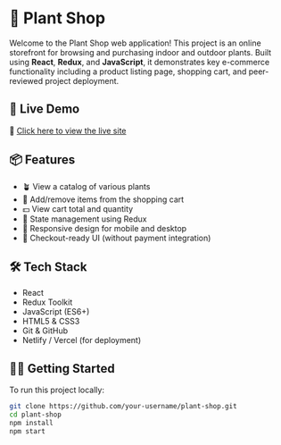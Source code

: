 # 🌿 Plant Shop

Welcome to the Plant Shop web application! This project is an online storefront for browsing and purchasing indoor and outdoor plants. Built using **React**, **Redux**, and **JavaScript**, it demonstrates key e-commerce functionality including a product listing page, shopping cart, and peer-reviewed project deployment.

## 🚀 Live Demo

🔗 [Click here to view the live site](https://your-deployment-url.com)

## 📦 Features

- 🪴 View a catalog of various plants
- 🛒 Add/remove items from the shopping cart
- 💵 View cart total and quantity
- 💾 State management using Redux
- 📱 Responsive design for mobile and desktop
- 🚚 Checkout-ready UI (without payment integration)

## 🛠️ Tech Stack

- React
- Redux Toolkit
- JavaScript (ES6+)
- HTML5 & CSS3
- Git & GitHub
- Netlify / Vercel (for deployment)

## 🧑‍💻 Getting Started

To run this project locally:

```bash
git clone https://github.com/your-username/plant-shop.git
cd plant-shop
npm install
npm start
